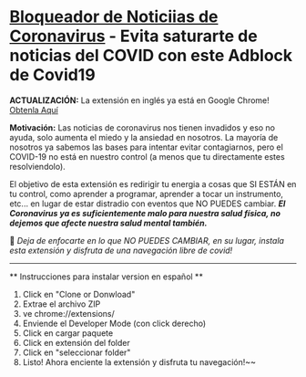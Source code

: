 
# [Bloqueador de Noticiias de Coronavirus](https://chrome.google.com/webstore/detail/coronavirus-blocker-adblo/ompbbbfekoienlpmfjmdfghgdmdpmjnb) - Evita saturarte de noticias del COVID con este Adblock de Covid19

**ACTUALIZACIÓN:** La extensión en inglés ya está en Google Chrome! [Obtenla Aquí](https://chrome.google.com/webstore/detail/coronavirus-blocker-adblo/ompbbbfekoienlpmfjmdfghgdmdpmjnb)

**Motivación:** Las noticias de coronavirus nos tienen invadidos y eso no ayuda, solo aumenta el miedo y la ansiedad en nosotros. La mayoría de nosotros ya sabemos las bases para intentar evitar contagiarnos, pero el COVID-19 no está en nuestro control (a menos que tu directamente estes resolviendolo). 

El objetivo de esta extensión es redirigir tu energia a cosas que SI ESTÁN en tu control, como aprender a programar, aprender a tocar un instrumento, etc... en lugar de estar distradio con eventos que NO PUEDES cambiar. ***El Coronavirus ya es suficientemente malo para nuestra salud física, no dejemos que afecte nuestra salud mental también.***

🔑 *Deja de enfocarte en lo que NO PUEDES CAMBIAR, en su lugar, instala esta extensión y disfruta de una navegación libre de covid!*

---

** Instrucciones para instalar version en español **
1. Click en "Clone or Donwload"
2. Extrae el archivo ZIP
3. ve chrome://extensions/
4. Enviende el Developer Mode (con click derecho)
5. Click en cargar paquete
6. Click en extensión del folder
7. Click en "seleccionar folder"
8. Listo! Ahora enciente la extensión y disfruta tu navegación!~~
